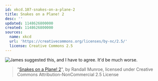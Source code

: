 ```yaml
---
id: xkcd.107-snakes-on-a-plane-2
title: Snakes on a Plane! 2
desc: ''
updated: 1148626800000
created: 1148626800000
sources:
  name: xkcd
  url: 'https://creativecommons.org/licenses/by-nc/2.5/'
  license: Creative Commons 2.5
---
```

![James suggested this, and I have to agree.  It'd be much worse.](https://imgs.xkcd.com/comics/snakes_on_a_plane_2.jpg)
> "[Snakes on a Plane! 2](https://xkcd.com/107/)", by Randall Munroe, licensed under Creative Commons Attribution-NonCommercial 2.5 License
